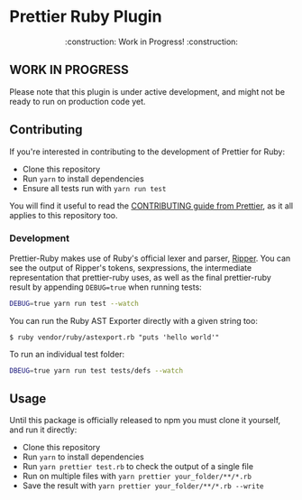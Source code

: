 # Prettier Ruby Plugin

<p align="center">
    :construction: Work in Progress! :construction:
</p>

## WORK IN PROGRESS

Please note that this plugin is under active development, and might not be ready to run on production code yet.

## Contributing

If you're interested in contributing to the development of Prettier for Ruby:

* Clone this repository
* Run `yarn` to install dependencies
* Ensure all tests run with `yarn run test`

You will find it useful to read the [CONTRIBUTING guide from Prettier](https://github.com/prettier/prettier/blob/master/CONTRIBUTING.md),
as it all applies to this repository too.

### Development

Prettier-Ruby makes use of Ruby's official lexer and parser, [Ripper](https://docs.ruby-lang.org/en/2.5.0/Ripper.html).
You can see the output of Ripper's tokens, sexpressions, the intermediate representation that prettier-ruby uses,
as well as the final prettier-ruby result by appending `DEBUG=true` when running tests:

```bash
DEBUG=true yarn run test --watch
```

You can run the Ruby AST Exporter directly with a given string too:

```
$ ruby vendor/ruby/astexport.rb "puts 'hello world'"
```

To run an individual test folder:

```bash
DBEUG=true yarn run test tests/defs --watch
```

## Usage

Until this package is officially released to npm you must clone it yourself, and run it directly:

* Clone this repository
* Run `yarn` to install dependencies
* Run `yarn prettier test.rb` to check the output of a single file
* Run on multiple files with `yarn prettier your_folder/**/*.rb`
* Save the result with `yarn prettier your_folder/**/*.rb --write`
